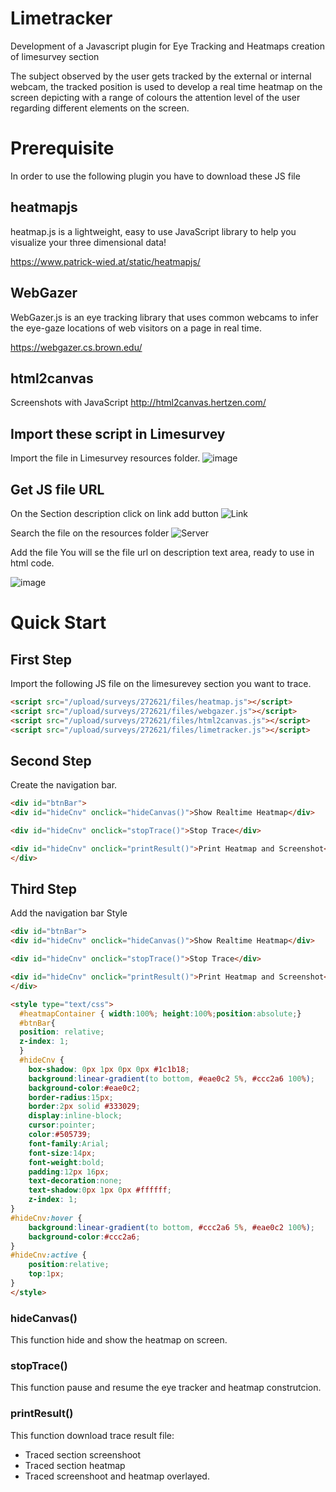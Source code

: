 # Limetracker
Development of a Javascript plugin for Eye Tracking and Heatmaps creation of limesurvey section

The subject observed by the user gets tracked by the external or internal webcam, the tracked position is used to develop a real time heatmap on the screen depicting with a range of colours the attention level of the user regarding different elements on the screen.

# Prerequisite
In order to use the following plugin you have to download these JS file

## heatmapjs
heatmap.js is a lightweight, easy to use JavaScript library to help you visualize your three dimensional data!

https://www.patrick-wied.at/static/heatmapjs/

## WebGazer
WebGazer.js is an eye tracking library that uses common webcams to infer the eye-gaze locations of web visitors on a page in real time.

https://webgazer.cs.brown.edu/

## html2canvas
Screenshots with JavaScript
http://html2canvas.hertzen.com/

## Import these script in Limesurvey
Import the file in Limesurvey resources folder.
![image](https://user-images.githubusercontent.com/82229242/148761425-785e15cf-30d4-4e5c-93d5-fd0b417f588f.png)

## Get JS file URL
On the Section description click on link add button
![Link](https://user-images.githubusercontent.com/82229242/148762396-cc4bca18-2e24-49dd-b6a7-aa3d5373e7c6.PNG)

Search the file on the resources folder
![Server](https://user-images.githubusercontent.com/82229242/148762602-e57c18b9-f095-48a7-998f-cbec13c3e731.PNG)

Add the file
You will se the file url on description text area, ready to use in html code.

![image](https://user-images.githubusercontent.com/82229242/148762805-6fc0470f-4995-41b9-8eb2-3b183fe87108.png)

# Quick Start

## First Step
Import the following JS file on the limesurevey section you want to trace.
```html
<script src="/upload/surveys/272621/files/heatmap.js"></script>
<script src="/upload/surveys/272621/files/webgazer.js"></script>
<script src="/upload/surveys/272621/files/html2canvas.js"></script>
<script src="/upload/surveys/272621/files/limetracker.js"></script>
```
## Second Step
Create the navigation bar.
```html
<div id="btnBar">
<div id="hideCnv" onclick="hideCanvas()">Show Realtime Heatmap</div>

<div id="hideCnv" onclick="stopTrace()">Stop Trace</div>

<div id="hideCnv" onclick="printResult()">Print Heatmap and Screenshot</div>
</div>
```
## Third Step
Add the navigation bar Style
```html
<div id="btnBar">
<div id="hideCnv" onclick="hideCanvas()">Show Realtime Heatmap</div>

<div id="hideCnv" onclick="stopTrace()">Stop Trace</div>

<div id="hideCnv" onclick="printResult()">Print Heatmap and Screenshot</div>
</div>

<style type="text/css">
  #heatmapContainer { width:100%; height:100%;position:absolute;}
  #btnBar{
  position: relative;
  z-index: 1;
  }
  #hideCnv {
	box-shadow: 0px 1px 0px 0px #1c1b18;
	background:linear-gradient(to bottom, #eae0c2 5%, #ccc2a6 100%);
	background-color:#eae0c2;
	border-radius:15px;
	border:2px solid #333029;
	display:inline-block;
	cursor:pointer;
	color:#505739;
	font-family:Arial;
	font-size:14px;
	font-weight:bold;
	padding:12px 16px;
	text-decoration:none;
	text-shadow:0px 1px 0px #ffffff;
    z-index: 1;
}
#hideCnv:hover {
	background:linear-gradient(to bottom, #ccc2a6 5%, #eae0c2 100%);
	background-color:#ccc2a6;
}
#hideCnv:active {
	position:relative;
	top:1px;
}
</style>
```
### hideCanvas()
This function hide and show the heatmap on screen.

### stopTrace()
This function pause and resume the eye tracker and heatmap construtcion.

### printResult()
This function download trace result file:

  - Traced section screenshoot
  - Traced section heatmap
  - Traced screenshoot and heatmap overlayed.
